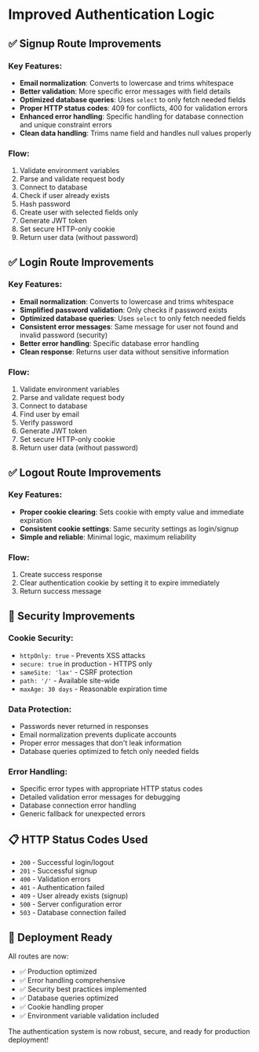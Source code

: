 # Improved Authentication Logic

## ✅ **Signup Route Improvements**

### **Key Features:**
- **Email normalization**: Converts to lowercase and trims whitespace
- **Better validation**: More specific error messages with field details
- **Optimized database queries**: Uses `select` to only fetch needed fields
- **Proper HTTP status codes**: 409 for conflicts, 400 for validation errors
- **Enhanced error handling**: Specific handling for database connection and unique constraint errors
- **Clean data handling**: Trims name field and handles null values properly

### **Flow:**
1. Validate environment variables
2. Parse and validate request body
3. Connect to database
4. Check if user already exists
5. Hash password
6. Create user with selected fields only
7. Generate JWT token
8. Set secure HTTP-only cookie
9. Return user data (without password)

## ✅ **Login Route Improvements**

### **Key Features:**
- **Email normalization**: Converts to lowercase and trims whitespace
- **Simplified password validation**: Only checks if password exists
- **Optimized database queries**: Uses `select` to only fetch needed fields
- **Consistent error messages**: Same message for user not found and invalid password (security)
- **Better error handling**: Specific database error handling
- **Clean response**: Returns user data without sensitive information

### **Flow:**
1. Validate environment variables
2. Parse and validate request body
3. Connect to database
4. Find user by email
5. Verify password
6. Generate JWT token
7. Set secure HTTP-only cookie
8. Return user data (without password)

## ✅ **Logout Route Improvements**

### **Key Features:**
- **Proper cookie clearing**: Sets cookie with empty value and immediate expiration
- **Consistent cookie settings**: Same security settings as login/signup
- **Simple and reliable**: Minimal logic, maximum reliability

### **Flow:**
1. Create success response
2. Clear authentication cookie by setting it to expire immediately
3. Return success message

## 🔧 **Security Improvements**

### **Cookie Security:**
- `httpOnly: true` - Prevents XSS attacks
- `secure: true` in production - HTTPS only
- `sameSite: 'lax'` - CSRF protection
- `path: '/'` - Available site-wide
- `maxAge: 30 days` - Reasonable expiration time

### **Data Protection:**
- Passwords never returned in responses
- Email normalization prevents duplicate accounts
- Proper error messages that don't leak information
- Database queries optimized to fetch only needed fields

### **Error Handling:**
- Specific error types with appropriate HTTP status codes
- Detailed validation error messages for debugging
- Database connection error handling
- Generic fallback for unexpected errors

## 📋 **HTTP Status Codes Used**

- `200` - Successful login/logout
- `201` - Successful signup
- `400` - Validation errors
- `401` - Authentication failed
- `409` - User already exists (signup)
- `500` - Server configuration error
- `503` - Database connection failed

## 🚀 **Deployment Ready**

All routes are now:
- ✅ Production optimized
- ✅ Error handling comprehensive
- ✅ Security best practices implemented
- ✅ Database queries optimized
- ✅ Cookie handling proper
- ✅ Environment variable validation included

The authentication system is now robust, secure, and ready for production deployment!

